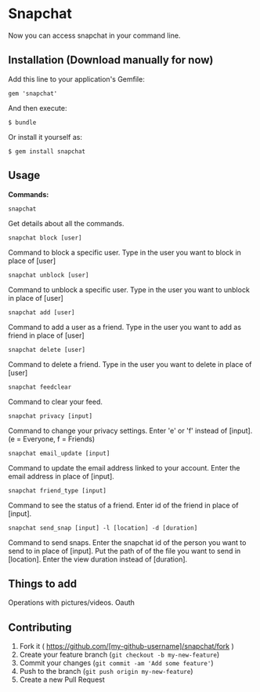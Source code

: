 # Snapchat

Now you can access snapchat in your command line. 

## Installation (Download manually for now)

Add this line to your application's Gemfile:

    gem 'snapchat'

And then execute:

    $ bundle

Or install it yourself as:

    $ gem install snapchat

## Usage

<b>Commands:</b>

    snapchat
    
Get details about all the commands. 

    snapchat block [user]

Command to block a specific user. Type in the user you want to block in place of [user]

    snapchat unblock [user]

Command to unblock a specific user. Type in the user you want to unblock in place of [user]

	snapchat add [user]

Command to add a user as a friend. Type in the user you want to add as friend in place of [user]

	snapchat delete [user]

Command to delete a friend. Type in the user you want to delete in place of [user]

	snapchat feedclear

Command to clear your feed.

	snapchat privacy [input]

Command to change your privacy settings. Enter 'e' or 'f' instead of [input]. 
(e = Everyone, f = Friends)

    snapchat email_update [input]

Command to update the email address linked to your account. Enter the email address in place of [input].

	snapchat friend_type [input]

Command to see the status of a friend. Enter id of the friend in place of [input].

	snapchat send_snap [input] -l [location] -d [duration]

Command to send snaps. Enter the snapchat id of the person you want to send to in place of [input]. Put the path of of the file you want to send in [location]. Enter the view duration instead of [duration].

## Things to add

Operations with pictures/videos.
Oauth

## Contributing

1. Fork it ( https://github.com/[my-github-username]/snapchat/fork )
2. Create your feature branch (`git checkout -b my-new-feature`)
3. Commit your changes (`git commit -am 'Add some feature'`)
4. Push to the branch (`git push origin my-new-feature`)
5. Create a new Pull Request

